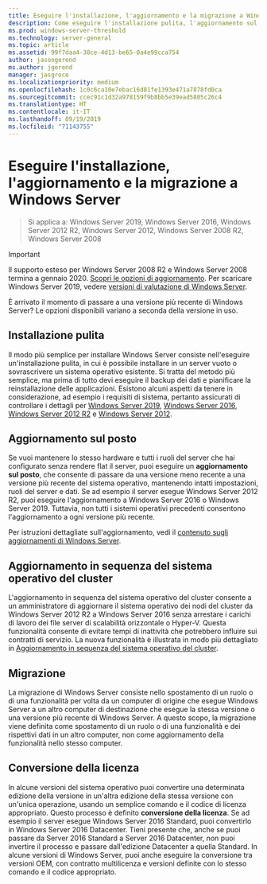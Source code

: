 ```yaml
---
title: Eseguire l'installazione, l'aggiornamento e la migrazione a Windows Server 2019
description: Come eseguire l'installazione pulita, l'aggiornamento sul posto e la migrazione a Windows Server
ms.prod: windows-server-threshold
ms.technology: server-general
ms.topic: article
ms.assetid: 99f7daa4-30ce-4d13-be65-0a4e99cca754
author: jasongerend
ms.author: jgerend
manager: jasgroce
ms.localizationpriority: medium
ms.openlocfilehash: 1c0c6ca10e7ebac16d81fe1393e471a7878fd0ca
ms.sourcegitcommit: ccec91c1d32a978159f9b8bb5e39ead5805c26c4
ms.translationtype: HT
ms.contentlocale: it-IT
ms.lasthandoff: 09/19/2019
ms.locfileid: "71143755"
---
```

# <a name="install-upgrade-or-migrate-to-windows-server"></a>Eseguire l'installazione, l'aggiornamento e la migrazione a Windows Server

> Si applica a: Windows Server 2019, Windows Server 2016, Windows Server 2012 R2, Windows Server 2012, Windows Server 2008 R2, Windows Server 2008

> [!IMPORTANT]
> Il supporto esteso per Windows Server 2008 R2 e Windows Server 2008 termina a gennaio 2020. [Scopri le opzioni di aggiornamento](http://aka.ms/upgradecenter). Per scaricare Windows Server 2019, vedere [versioni di valutazione di Windows Server](https://www.microsoft.com/evalcenter/evaluate-windows-server-2019).

È arrivato il momento di passare a una versione più recente di Windows Server? Le opzioni disponibili variano a seconda della versione in uso.

## <a name="clean-install"></a>Installazione pulita

Il modo più semplice per installare Windows Server consiste nell'eseguire un'installazione pulita, in cui è possibile installare in un server vuoto o sovrascrivere un sistema operativo esistente. Si tratta del metodo più semplice, ma prima di tutto devi eseguire il backup dei dati e pianificare la reinstallazione delle applicazioni. Esistono alcuni aspetti da tenere in considerazione, ad esempio i requisiti di sistema, pertanto assicurati di controllare i dettagli per [Windows Server 2019](https://go.microsoft.com/fwlink/?linkid=2006124), [Windows Server 2016](https://go.microsoft.com/fwlink/?LinkID=825558), [Windows Server 2012 R2](https://technet.microsoft.com/library/dn303418) e [Windows Server 2012](https://technet.microsoft.com/library/jj134246.aspx).

## <a name="in-place-upgrade"></a>Aggiornamento sul posto

Se vuoi mantenere lo stesso hardware e tutti i ruoli del server che hai configurato senza rendere flat il server, puoi eseguire un **aggiornamento sul posto**, che consente di passare da una versione meno recente a una versione più recente del sistema operativo, mantenendo intatti impostazioni, ruoli del server e dati. Se ad esempio il server esegue Windows Server 2012 R2, puoi eseguire l'aggiornamento a Windows Server 2016 o Windows Server 2019. Tuttavia, non tutti i sistemi operativi precedenti consentono l'aggiornamento a ogni versione più recente. 

Per istruzioni dettagliate sull'aggiornamento, vedi il [contenuto sugli aggiornamenti di Windows Server](../upgrade/upgrade-overview.md).

## <a name="cluster-os-rolling-upgrade"></a>Aggiornamento in sequenza del sistema operativo del cluster

L'aggiornamento in sequenza del sistema operativo del cluster consente a un amministratore di aggiornare il sistema operativo dei nodi del cluster da Windows Server 2012 R2 a Windows Server 2016 senza arrestare i carichi di lavoro dei file server di scalabilità orizzontale o Hyper-V. Questa funzionalità consente di evitare tempi di inattività che potrebbero influire sui contratti di servizio. La nuova funzionalità è illustrata in modo più dettagliato in [Aggiornamento in sequenza del sistema operativo del cluster](https://technet.microsoft.com/windows-server-docs/failover-clustering/cluster-operating-system-rolling-upgrade).

## <a name="migration"></a>Migrazione

La migrazione di Windows Server consiste nello spostamento di un ruolo o di una funzionalità per volta da un computer di origine che esegue Windows Server a un altro computer di destinazione che esegue la stessa versione o una versione più recente di Windows Server. A questo scopo, la migrazione viene definita come spostamento di un ruolo o di una funzionalità e dei rispettivi dati in un altro computer, non come aggiornamento della funzionalità nello stesso computer. 

## <a name="license-conversion"></a>Conversione della licenza

In alcune versioni del sistema operativo puoi convertire una determinata edizione della versione in un'altra edizione della stessa versione con un'unica operazione, usando un semplice comando e il codice di licenza appropriato. Questo processo è definito **conversione della licenza**. Se ad esempio il server esegue Windows Server 2016 Standard, puoi convertirlo in Windows Server 2016 Datacenter. Tieni presente che, anche se puoi passare da Server 2016 Standard a Server 2016 Datacenter, non puoi invertire il processo e passare dall'edizione Datacenter a quella Standard. In alcune versioni di Windows Server, puoi anche eseguire la conversione tra versioni OEM, con contratto multilicenza e versioni definite con lo stesso comando e il codice appropriato.